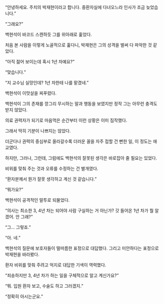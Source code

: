 “안녕하세요. 주치의 박재현이라고 합니다. 중환자실에 다녀오느라 인사가 조금 늦었습니다.”

“그래요?”

백현석이 바코드 스캔하듯 그를 위아래로 훑었다.

처음 본 사람을 이렇게 노골적으로 훑다니, 박재현은 그의 성격을 벌써 다 파악한 것 같았다.

“아직 젊어 보이는데 혹시 1년 차예요?”

“맞습니다.”

“지 교수님 실망인데? 1년 차한테 나를 맡겼네.”

백현석이 이맛살을 찌푸렸다.

백현석이 그의 존재를 깡그리 무시하는 말과 행동을 보였지만 정작 그는 아무런 충격도 받지 않았다.

의료 권력자가 되기로 마음먹은 순간부터 이런 상황은 이미 짐작했다.

그래서 딱히 기분이 나쁘지는 않았다.

더군다나 권력의 중심부로 올라갈수록 더러운 꼴을 자주 접할 건 뻔한 일, 이 정도는 애교였다.

하지만, 그러나, 그런데, 그럼에도 백현석의 잘못된 생각은 바로잡아 줄 필요는 있었다.

비위를 맞춰 주는 것과 오류를 수정하는 건 별개였다.

“환자분께서 뭔가 잘못 생각하고 계신 것 같습니다.”

“뭐가요?”

백현석이 공격적인 말투로 되물었다.

“의사는 최소한 3, 4년 차는 되어야 사람 구실하는 거 아닌가? 갓 들어온 1년 차가 뭘 알겠어. 안 그래?”

“그… 그렇죠.”

“아. 네.”

백현석의 질문에 보호자들이 떨떠름한 표정으로 대답했다. 그리고 미안하다는 표정으로 박재현을 바라봤다.

환자 비위를 맞춰 주려고 억지로 대답한 기색이 역력했다.

“죄송하지만 3, 4년 차가 하는 일을 구체적으로 알고 계신가요?”

“뭐. 입원 환자 보고, 수술도 하고 그러겠지.”

“정확히 아시는군요.”